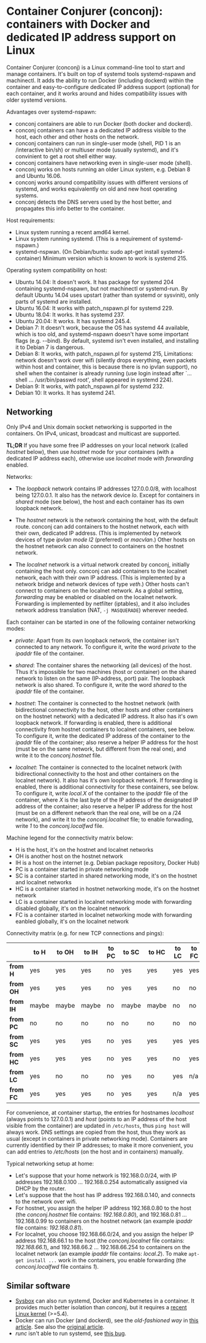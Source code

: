 # Container Conjurer (conconj): containers with Docker and dedicated IP address support on Linux

Container Conjurer (conconj) is a Linux command-line tool to start and manage containers. It's built on top of systemd tools systemd-nspawn and machinectl. It adds the ability to run Docker (including dockerd) within the container and easy-to-configure dedicated IP address support (optional) for each container, and it works around and hides compatibility issues with older systemd versions.

Advantages over systemd-nspawn:

* conconj containers are able to run Docker (both docker and dockerd).
* conconj containers can have a a dedicated IP address visible to the host, each other and other hosts on the network.
* conconj containers can run in single-user mode (shell, PID 1 is an /interactive bin/sh) or multiuser mode (usually systemd), and it's convinient to get a root shell either way.
* conconj containers have networking even in single-user mode (shell).
* conconj works on hosts running an older Linux system, e.g. Debian 8 and Ubuntu 16.06.
* conconj works around compatibility issues with different versions of systemd, and works equivalently on old and new host operating systems.
* conconj detects the DNS servers used by the host better, and propagates this info better to the container.

Host requirements:

* Linux system running a recent amd64 kernel.
* Linux system running systemd. (This is a requirement of systemd-nspawn.)
* systemd-nspwan. (On Debian/buntu: sudo apt-get install systemd-container) Minimum version which is known to work is systemd 215.

Operating system compatibility on host:

* Ubuntu 14.04: It doesn't work. It has package for systemd 204 containing systemd-nspawn, but not machinectl or systemd-run. By default Ubuntu 14.04 uses upstart (rather than systemd or sysvinit), only parts of systemd are installed.
* Ubuntu 16.04: It works with patch_nspawn.pl for systemd 229.
* Ubuntu 18.04: It works. It has systemd 237.
* Ubuntu 20.04: It works. It has systemd 245.4.
* Debian 7: It doesn't work, because the OS has systemd 44 available, which is too old, and systemd-nspawn doesn't have some important flags (e.g. --bind). By default, systemd isn't even installed, and installing it to Debian 7 is dangerous.
* Debian 8: It works, with patch_nspawn.pl for systemd 215, Limitations: network doesn't work over wifi (silently drops everything, even packets within host and container, this is because there is no ipvlan support), no shell when the container is already running (use login instead after `... shell ... /usr/bin/passwd root', shell appeared in systemd 224).
* Debian 9: It works, with patch_nspawn.pl for systemd 232.
* Debian 10: It works. It has systemd 241.

## Networking

Only IPv4 and Unix domain socket networking is supported in the containers. On IPv4, unicast, broadcast and multicast are supported.

**TL;DR** If you have some free IP addresses on your local network (called *hostnet* below), then use *hostnet* mode for your containers (with a dedicated IP address each), otherwise use *localnet* mode with *forwarding* enabled.

Networks:

* The *loopback* network contains IP addresses 127.0.0.0/8, with localhost being 127.0.0.1. It also has the network device *lo*. Except for containers in *shared* mode (see below), the host and each container has its own loopback network.

* The *hostnet* network is the network containing the host, with the default route. conconj can add containers to the hostnet network, each with their own, dedicated IP address. (This is implemented by network devices of type *ipvlan mode l2* (preferred) or *macvlan*.) Other hosts on the hostnet network can also connect to containers on the hostnet network.

* The *localnet* network is a virtual network created by conconj, initially containing the host only. conconj can add containers to the localnet network, each with their own IP address. (This is implemented by a network bridge and network devices of type *veth*.) Other hosts can't connect to containers on the localnet network. As a global setting, *forwarding* may be enabled or disabled on the localnet network. Forwarding is implemented by netfilter (iptables), and it also includes network address translation (NAT, `-j MASQUERADE`) wherever needed.

Each container can be started in one of the following container networking modes:

* *private*: Apart from its own loopback network, the container isn't connected to any network. To configure it, write the word *private* to the *ipaddr* file of the container.

* *shared*: The container shares the networking (all devices) of the host. Thus it's impossible for two machines (host or container) on the shared network to listen on the same (IP-address, port) pair. The loopback network is also shared. To configure it, write the word *shared* to the *ipaddr* file of the container.

* *hostnet*: The container is connected to the hostnet network (with bidirectional connectivity to the host, other hosts and other containers on the hostnet network) with a dedicated IP address. It also has it's own loopback network. If forwarding is enabled, there is additional connectivity from hostnet containers to localnet containers, see below. To configure it, write the dedicated IP address of the container to the *ipaddr* file of the container; also reserve a helper IP address for the host (must be on the same network, but different from the real one), and write it to the *conconj.hostnet* file.

* *localnet*: The container is connected to the localnet network (with bidirectional connectivity to the host and other containers on the localnet network). It also has it's own loopback network. If forwarding is enabled, there is additional connectivity for these containers, see below. To configure it, write *local.X* of the container to the *ipaddr* file of the container, where *X* is the last byte of the IP address of the designated IP address of the container; also reserve a helper IP address for the host (must be on a different network than the real one, will be on a /24 network), and write it to the *conconj.localnet* file; to enable forwading, write *1* to the *conconj.localfwd* file.

Machine legend for the connectivity matrix below:

* H is the host, it's on the hostnet and localnet networks
* OH is another host on the hostnet network
* IH is a host on the internet (e.g. Debian package repository, Docker Hub)
* PC is a container started in private networking mode
* SC is a container started in shared networking mode, it's on the hostnet and localnet networks
* HC is a container started in hostnet networking mode, it's on the hostnet network
* LC is a container started in localnet networking mode with forwarding disabled globally, it's on the localnet network
* FC is a container started in localnet networking mode with forwarding eanbled globally, it's on the localnet network

Connectivity matrix (e.g. for new TCP connections and pings):

|             | to H  | to OH | to IH | to PC | to SC | to HC | to LC | to FC |
| ----------- | ----- | ----- | ----- | ----- | ----- | ----- | ----- | ----- |
| **from H**  | yes   | yes   | yes   | no    | yes   | yes   | yes   | yes   |
| **from OH** | yes   | yes   | yes   | no    | yes   | yes   | no    | no    |
| **from IH** | maybe | maybe | maybe | no    | maybe | maybe | no    | no    |
| **from PC** | no    | no    | no    | no    | no    | no    | no    | no    |
| **from SC** | yes   | yes   | yes   | no    | yes   | yes   | yes   | yes   |
| **from HC** | yes   | yes   | yes   | no    | yes   | yes   | no    | yes   |
| **from LC** | yes   | no    | no    | no    | yes   | no    | yes   | n/a   |
| **from FC** | yes   | yes   | yes   | no    | yes   | yes   | n/a   | yes   |

For convenience, at container startup, the entries for hostnames *localhost* (always points to 127.0.0.1) and *host* (points to an IP address of the host visible from the container) are updated in `/etc/hosts`, thus `ping host` will always work. DNS settings are copied from the host, thus they work as usual (except in containers in private networking mode). Containers are currently identified by their IP addresses; to make it more convenient, you can add entries to */etc/hosts* (on the host and in containers) manually.

Typical networking setup at home:

* Let's suppose that your home network is 192.168.0.0/24, with IP addresses 192.168.0.100 ... 192.168.0.254 automatically assigned via DHCP by the router.
* Let's suppose that the host has IP address 192.168.0.140, and connects to the network over wifi.
* For hostnet, you assign the helper IP address 192.168.0.80 to the host (the *conconj.hostnet* file contains: *192.168.0.80*), and 192.168.0.81 ... 192.168.0.99 to containers on the hostnet network (an example *ipaddr* file contains: *192.168.0.81*).
* For localnet, you choose 192.168.66.0/24, and you assign the helper IP address 192.168.66.1 to the host (the *conconj.localnet* file contains: *192.168.66.1*), and 192.168.66.2 ... 192.168.66.254 to containers on the localnet network (an example *ipaddr* file contains: *local.2*). To make `apt-get install ...` work in the containers, you enable forwarding (the *conconj.localfwd* file contains *1*).

## Similar software

* [Sysbox](https://github.com/nestybox/sysbox) can also run systemd, Docker and Kubernetes in a container. It provides much better isolation than *conconj*, but it requires a [recent Linux kernel](https://github.com/nestybox/sysbox/blob/master/docs/distro-compat.md) (>=5.4).
* Docker can run Docker (and dockerd), see the *old-fashioned way* in [this article](https://medium.com/faun/docker-in-docker-the-real-one-e54133639c55). See also the [original article](https://jpetazzo.github.io/2015/09/03/do-not-use-docker-in-docker-for-ci/).
* *runc* isn't able to run systemd, see [this bug](https://github.com/opencontainers/runc/issues/2703).
